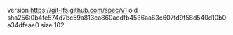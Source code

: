 version https://git-lfs.github.com/spec/v1
oid sha256:0b4fe574d7bc59a813ca860acdfb4536aa63c607fd9f58d540d10b0a34dfeae0
size 102
